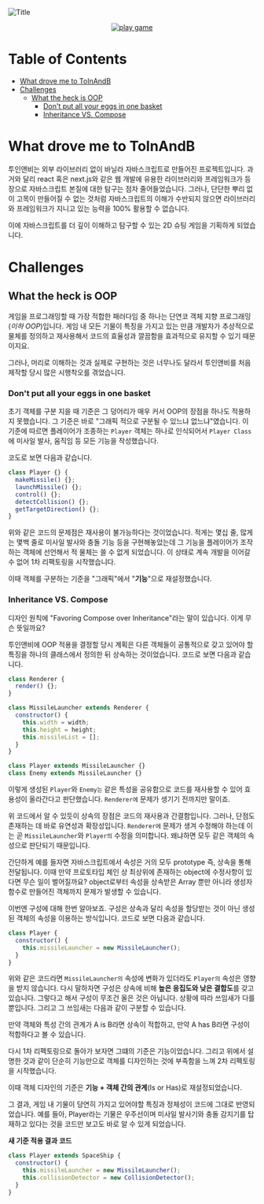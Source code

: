 ![Title](https://github.com/sht02048/ToInAndB/assets/131152690/2755a28c-8d1b-4c3b-b5e9-4760c2c2aa8d)

<p align="center">
<a href="https://toinandb.minsug.dev">
<img alt="play game" src="https://github.com/sht02048/ToInAndB/assets/131152690/b8a99092-7ba3-4308-ad60-7cadb8aea93b"/>
</a>
</p>

# Table of Contents

- [What drove me to ToInAndB](#what-drove-me-to-toinandb)
- [Challenges](#challenges)
  - [What the heck is OOP](#what-the-heck-is-oop)
    - [Don't put all your eggs in one basket](#dont-put-all-your-eggs-in-one-basket)
    - [Inheritance VS. Compose](#inheritance-vs-compose)

# What drove me to ToInAndB
투인앤비는 외부 라이브러리 없이 바닐라 자바스크립트로 만들어진 프로젝트입니다.
과거와 달리 react 혹은 next.js와 같은 웹 개발에 유용한 라이브러리와 프레임워크가 등장으로 자바스크립트 본질에 대한 탐구는 점차 줄어들었습니다.
그러나, 단단한 뿌리 없이 고목이 만들어질 수 없는 것처럼 자바스크립트의 이해가 수반되지 않으면 라이브러리와 프레임워크가 지니고 있는 능력을 100% 활용할 수 없습니다.

이에 자바스크립트를 더 깊이 이해하고 탐구할 수 있는 2D 슈팅 게임을 기획하게 되었습니다.

# Challenges
## What the heck is OOP
게임을 프로그래밍할 때 가장 적합한 패러다임 중 하나는 단연코 객체 지향 프로그래밍(_이하 OOP_)입니다. 게임 내 모든 기물이 특징을 가지고 있는 만큼
개발자가 추상적으로 물체를 정의하고 재사용해서 코드의 효율성과 깔끔함을 효과적으로 유지할 수 있기 때문이지요.

그러나, 머리로 이해하는 것과 실제로 구현하는 것은 너무나도 달라서 투인앤비를 처음 제작할 당시 많은 시행착오를 겪었습니다.

### Don't put all your eggs in one basket
초기 객체를 구분 지을 때 기준은 그 덩어리가 매우 커서 OOP의 장점을 하나도 적용하지 못했습니다.
그 기준은 바로 "그래픽 적으로 구분될 수 있느냐 없느냐"였습니다. 이 기준에 따르면 플레이어가 조종하는 `Player` 객체는 하나로 인식되어서
`Player Class`에 미사일 발사, 움직임 등 모든 기능을 작성했습니다.

코도로 보면 다음과 같습니다.

```js
class Player {} {
  makeMissile() {};
  launchMissile() {};
  control() {};
  detectCollision() {};
  getTargetDirection() {};
}
```

위와 같은 코드의 문제점은 재사용이 불가능하다는 것이었습니다. 적게는 몇십 줄, 많게는 몇백 줄로 미사일 발사와 충돌 기능 등을 구현해놓았는데 그 기능을 플레이어가 조작하는 객체에 선언해서
적 물체는 쓸 수 없게 되었습니다. 이 상태로 계속 개발을 이어갈 수 없어 1차 리팩토링을 시작했습니다.

이때 객체를 구분하는 기준을 "그래픽"에서 "**기능**"으로 재설정했습니다.

### Inheritance VS. Compose
디자인 원칙에 "Favoring Compose over Inheritance"라는 말이 있습니다. 이게 무슨 뜻일까요?

투인앤비에 OOP 적용을 결정할 당시 계획은 다른 객체들이 공통적으로 갖고 있어야 할 특징을 하나의 클래스에서 정의한 뒤
상속하는 것이었습니다. 코드로 보면 다음과 같습니다.

```js
class Renderer {
  render() {};
}

class MissileLauncher extends Renderer {
  constructor() {
    this.width = width;
    this.height = height;
    this.missileList = [];
  }
}

class Player extends MissileLauncher {}
class Enemy extends MissileLauncher {}
```
이렇게 생성된 `Player`와 `Enemy는` 같은 특성을 공유함으로 코드를 재사용할 수 있어 효용성이 올라간다고 판단했습니다.
`Renderer에` 문제가 생기기 전까지만 말이죠.

위 코드에서 알 수 있듯이 상속의 장점은 코드의 재사용과 간결함입니다. 그러나, 단점도 존재하는 데 바로 유연성과 확장성입니다.
`Renderer에` 문제가 생겨 수정해야 하는데 이는 곧 `MissileLauncher`와 `Player의` 수정을 의미합니다. 왜냐하면 모두 같은 객체의 속성으로 판단되기 때문입니다.

간단하게 예를 들자면 자바스크립트에서 속성은 거의 모두 prototype 즉, 상속을 통해 전달됩니다. 이때 만약 프로토타입 체인 상 최상위에 존재하는 object에
수정사항이 있다면 무슨 일이 벌어질까요? object로부터 속성을 상속받은 Array 뿐만 아니라 생성자 함수로 만들어진 객체까지 문제가 발생할 수 있습니다.

이번엔 구성에 대해 한번 알아보죠. 구성은 상속과 달리 속성을 할당받는 것이 아닌 생성된 객체의 속성을 이용하는 방식입니다. 코드로 보면 다음과 같습니다.

```js
class Player {
  constructor() {
    this.missileLauncher = new MissileLauncher();
  }
}
```

위와 같은 코드라면 `MissileLauncher의` 속성에 변화가 있더라도 `Player의` 속성은 영향을 받지 않습니다. 다시 말하자면 구성은 상속에 비해 **높은 응집도와 낮은 결합도**를 갖고 있습니다.
그렇다고 해서 구성이 무조건 올은 것은 아닙니다. 상황에 따라 쓰임새가 다를 뿐입니다. 그리고 그 쓰임새는 다음과 같이 구분할 수 있습니다.

만약 객체와 특성 간의 관계가 A is B라면 상속이 적합하고,
만약 A has B라면 구성이 적합하다고 볼 수 있습니다.

다시 1차 리펙토링으로 돌아가 보자면 그떄의 기준은 기능이었습니다. 그리고 위에서 설명한 것과 같이 단순히 기능만으로 객체를 디자인하는 것에 부족함을 느껴 2차 리펙토링을 시작했습니다.

이때 객체 디자인의 기준은 **기능 + 객체 간의 관계**(Is or Has)로 재설정되었습니다.

그 결과, 게임 내 기물이 당연히 가지고 있어야할 특징과 정체성이 코드에 그대로 반영되었습니다.
예를 들아, Player라는 기물은 우주선이며 미사일 발사기와 충돌 감지기를 탑재하고 있다는 것을
코드만 보고도 바로 알 수 있게 되었습니다.

**새 기준 적용 결과 코드**
```js
class Player extends SpaceShip {
  constructor() {
    this.missileLauncher = new MissileLauncher();
    this.collisionDetector = new CollisionDetector();
  }
}
```
